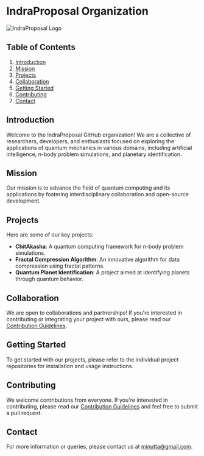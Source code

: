 # IndraProposal Organization

![IndraProposal Logo](logo.png)

## Table of Contents
1. [Introduction](#introduction)
2. [Mission](#mission)
3. [Projects](#projects)
4. [Collaboration](#collaboration)
5. [Getting Started](#getting-started)
6. [Contributing](#contributing)
7. [Contact](#contact)

## Introduction

Welcome to the IndraProposal GitHub organization! We are a collective of researchers, developers, and enthusiasts focused on exploring the applications of quantum mechanics in various domains, including artificial intelligence, n-body problem simulations, and planetary identification.

## Mission

Our mission is to advance the field of quantum computing and its applications by fostering interdisciplinary collaboration and open-source development.

## Projects

Here are some of our key projects:

- **ChitAkasha**: A quantum computing framework for n-body problem simulations.
- **Fractal Compression Algorithm**: An innovative algorithm for data compression using fractal patterns.
- **Quantum Planet Identification**: A project aimed at identifying planets through quantum behavior.

## Collaboration

We are open to collaborations and partnerships! If you're interested in contributing or integrating your project with ours, please read our [Contribution Guidelines](CONTRIBUTING.md).

## Getting Started

To get started with our projects, please refer to the individual project repositories for installation and usage instructions.

## Contributing

We welcome contributions from everyone. If you're interested in contributing, please read our [Contribution Guidelines](CONTRIBUTING.md) and feel free to submit a pull request.

## Contact

For more information or queries, please contact us at [minutta@gmail.com](mailto:minutta@gmail.com).
